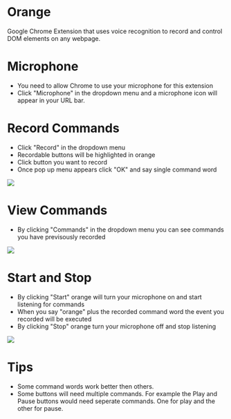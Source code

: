 # Orange
Google Chrome Extension that uses voice recognition to record and control DOM elements on any webpage. 

# Microphone
- You need to allow Chrome to use your microphone for this extension
- Click "Microphone" in the dropdown menu and a microphone icon will appear in your URL bar.

# Record Commands
- Click "Record" in the dropdown menu
- Recordable buttons will be highlighted in orange
- Click button you want to record
- Once pop up menu appears click "OK" and say single command word

![](https://s7.gifyu.com/images/orange-record.gif)

# View Commands
- By clicking "Commands" in the dropdown menu you can see commands you have previsously recorded

![](https://s7.gifyu.com/images/orange-commands.gif)

# Start and Stop
- By clicking "Start" orange will turn your microphone on and start listening for commands
- When you say "orange" plus the recorded command word the event you recorded will be executed
- By clicking "Stop" orange turn your microphone off and stop listening

![](https://s7.gifyu.com/images/orange-start-and-stop9412c2ef4944db04.gif)

# Tips
- Some command words work better then others.
- Some buttons will need multiple commands. For example the Play and Pause buttons would need seperate commands. One for play and the other for pause.
